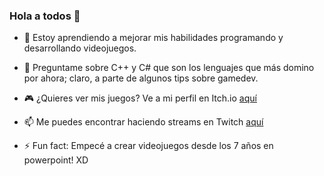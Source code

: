 ### Hola a todos 🐸

- 🌱 Estoy aprendiendo a mejorar mis habilidades programando y desarrollando videojuegos.
- 💬 Preguntame sobre C++ y C# que son los lenguajes que más domino por ahora; claro, a parte de algunos tips sobre gamedev.
- 🎮 ¿Quieres ver mis juegos? Ve a mi perfil en Itch.io [aquí](https://frowsyfrog.itch.io/)
- 📫 Me puedes encontrar haciendo streams en Twitch [aquí](https://www.twitch.tv/frowsyfrog)

- ⚡ Fun fact: Empecé a crear videojuegos desde los 7 años en powerpoint! XD
